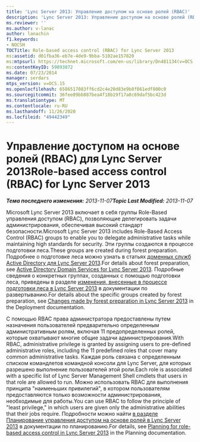 ```yaml
---
title: 'Lync Server 2013: Управление доступом на основе ролей (RBAC)'
description: 'Lync Server 2013: Управление доступом на основе ролей (RBAC).'
ms.reviewer: ''
ms.author: v-lanac
author: lanachin
f1.keywords:
- NOCSH
TOCTitle: Role-based access control (RBAC) for Lync Server 2013
ms:assetid: d01fba36-eb7e-4de9-9bba-5102ae157820
ms:mtpsurl: https://technet.microsoft.com/en-us/library/Dn481134(v=OCS.15)
ms:contentKeyID: 59893872
ms.date: 07/23/2014
manager: serdars
mtps_version: v=OCS.15
ms.openlocfilehash: 6586517083ff6cd2c4e20d83e9b8f861edf800c0
ms.sourcegitcommit: 36fee89bb887bea4f18b19f17a8c69daf5bc423d
ms.translationtype: MT
ms.contentlocale: ru-RU
ms.lasthandoff: 11/26/2020
ms.locfileid: "49442349"
---
```

# <a name="role-based-access-control-rbac-for-lync-server-2013"></a><span data-ttu-id="06878-103">Управление доступом на основе ролей (RBAC) для Lync Server 2013</span><span class="sxs-lookup"><span data-stu-id="06878-103">Role-based access control (RBAC) for Lync Server 2013</span></span>

<div data-xmlns="http://www.w3.org/1999/xhtml">

<div class="topic" data-xmlns="http://www.w3.org/1999/xhtml" data-msxsl="urn:schemas-microsoft-com:xslt" data-cs="https://msdn.microsoft.com/">

<div data-asp="https://msdn2.microsoft.com/asp">



</div>

<div id="mainSection">

<div id="mainBody"><span data-ttu-id="06878-104">

<span> </span></span><span class="sxs-lookup"><span data-stu-id="06878-104">

<span> </span></span></span>

<span data-ttu-id="06878-105">_**Тема последнего изменения:** 2013-11-07_</span><span class="sxs-lookup"><span data-stu-id="06878-105">_**Topic Last Modified:** 2013-11-07_</span></span>

<span data-ttu-id="06878-106">Microsoft Lync Server 2013 включает в себя группы Role-Based управления доступом (RBAC), позволяющие делегировать задачи администрирования, обеспечивая высокий стандарт безопасности.</span><span class="sxs-lookup"><span data-stu-id="06878-106">Microsoft Lync Server 2013 includes Role-Based Access Control (RBAC) groups to enable you to delegate administrative tasks while maintaining high standards for security.</span></span> <span data-ttu-id="06878-107">Эти группы создаются в процессе подготовки леса.</span><span class="sxs-lookup"><span data-stu-id="06878-107">These groups are created during forest preparation.</span></span> <span data-ttu-id="06878-108">Подробнее о подготовке леса можно узнать в статьях [доменных служб Active Directory для Lync Server 2013](lync-server-2013-active-directory-domain-services-for-lync-server.md).</span><span class="sxs-lookup"><span data-stu-id="06878-108">For details about forest preparation, see [Active Directory Domain Services for Lync Server 2013](lync-server-2013-active-directory-domain-services-for-lync-server.md).</span></span> <span data-ttu-id="06878-109">Подробные сведения о конкретных группах, созданных с помощью подготовки леса, приведены в разделе [изменения, внесенные в процессе подготовки леса в Lync Server 2013](lync-server-2013-changes-made-by-forest-preparation.md) в документации по развертыванию.</span><span class="sxs-lookup"><span data-stu-id="06878-109">For details about the specific groups created by forest preparation, see [Changes made by forest preparation in Lync Server 2013](lync-server-2013-changes-made-by-forest-preparation.md) in the Deployment documentation.</span></span>

<span data-ttu-id="06878-110">С помощью RBAC права администратора предоставлены путем назначения пользователей предварительно определенным административным ролям, включая 11 предопределенных ролей, которые охватывают многие общие задачи администрирования.</span><span class="sxs-lookup"><span data-stu-id="06878-110">With RBAC, administrative privilege is granted by assigning users to pre-defined administrative roles, including the 11 predefined roles that cover many common administrative tasks.</span></span> <span data-ttu-id="06878-111">Каждая роль связана с определенным списком командлетов командной консоли для Lync Server, для которых разрешено выполнение пользователей этой роли.</span><span class="sxs-lookup"><span data-stu-id="06878-111">Each role is associated with a specific list of Lync Server Management Shell cmdlets that users in that role are allowed to run.</span></span> <span data-ttu-id="06878-112">Можно использовать RBAC для выполнения принципа "наименьших привилегий", в котором пользователям предоставляются только возможности администрирования, необходимые для работы.</span><span class="sxs-lookup"><span data-stu-id="06878-112">You can use RBAC to follow the principle of "least privilege," in which users are given only the administrative abilities that their jobs require.</span></span> <span data-ttu-id="06878-113">Подробности можно найти [в разделе Планирование управления доступом на основе ролей в Lync Server 2013](lync-server-2013-planning-for-role-based-access-control.md) в документации по планированию.</span><span class="sxs-lookup"><span data-stu-id="06878-113">For details, see [Planning for role-based access control in Lync Server 2013](lync-server-2013-planning-for-role-based-access-control.md) in the Planning documentation.</span></span>

<span data-ttu-id="06878-114"></div>

<span> </span>

</div>

</div>

</span><span class="sxs-lookup"><span data-stu-id="06878-114"></div>

<span> </span>

</div>

</div>

</span></span></div>

